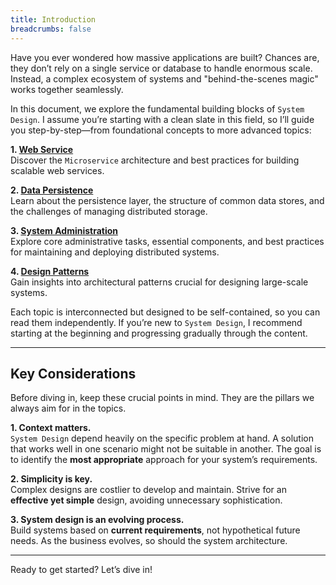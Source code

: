 ```yaml
---
title: Introduction
breadcrumbs: false
---
```


Have you ever wondered how massive applications are built? Chances are, they don’t rely on a single service or database to handle enormous scale. Instead, a complex ecosystem of systems and "behind-the-scenes magic" works together seamlessly.

In this document, we explore the fundamental building blocks of `System Design`. I assume you’re starting with a clean slate in this field, so I’ll guide you step-by-step—from foundational concepts to more advanced topics:

**1. [Web Service](web-service/)**  
   Discover the `Microservice` architecture and best practices for building scalable web services.

**2. [Data Persistence](data-persistence/)**  
   Learn about the persistence layer, the structure of common data stores, and the challenges of managing distributed storage.

**3. [System Administration](system-administration/)**  
   Explore core administrative tasks, essential components, and best practices for maintaining and deploying distributed systems.

**4. [Design Patterns](design-patterns/)**  
   Gain insights into architectural patterns crucial for designing large-scale systems.

Each topic is interconnected but designed to be self-contained, so you can read them independently. If you’re new to `System Design`, I recommend starting at the beginning and progressing gradually through the content.

---

## Key Considerations

Before diving in, keep these crucial points in mind.
They are the pillars we always aim for in the topics.

**1. Context matters.**  
   `System Design` depend heavily on the specific problem at hand. A solution that works well in one scenario might not be suitable in another. The goal is to identify the **most appropriate** approach for your system’s requirements.

**2. Simplicity is key.**  
   Complex designs are costlier to develop and maintain. Strive for an **effective yet simple** design, avoiding unnecessary sophistication.

**3. System design is an evolving process.**  
   Build systems based on **current requirements**, not hypothetical future needs. As the business evolves, so should the system architecture.

---

Ready to get started? Let’s dive in!
